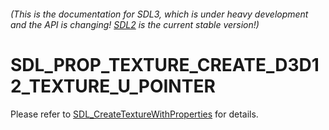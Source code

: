 ###### (This is the documentation for SDL3, which is under heavy development and the API is changing! [SDL2](https://wiki.libsdl.org/SDL2/) is the current stable version!)
# SDL_PROP_TEXTURE_CREATE_D3D12_TEXTURE_U_POINTER

Please refer to [SDL_CreateTextureWithProperties](SDL_CreateTextureWithProperties) for details.

